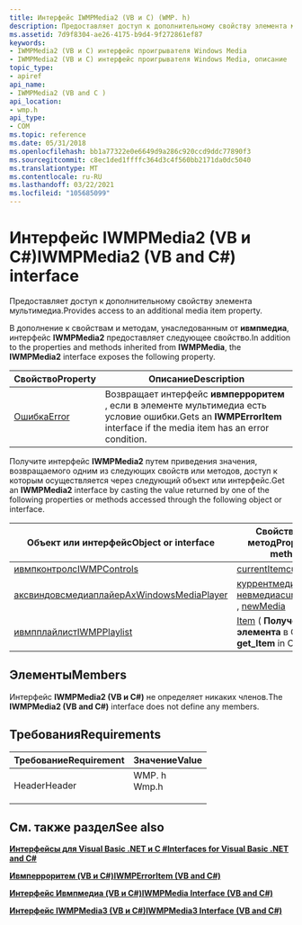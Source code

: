 ```yaml
---
title: Интерфейс IWMPMedia2 (VB и C) (WMP. h)
description: Предоставляет доступ к дополнительному свойству элемента мультимедиа.
ms.assetid: 7d9f8304-ae26-4175-b9d4-9f272861ef87
keywords:
- IWMPMedia2 (VB и C) интерфейс проигрывателя Windows Media
- IWMPMedia2 (VB и C) интерфейс проигрывателя Windows Media, описание
topic_type:
- apiref
api_name:
- IWMPMedia2 (VB and C )
api_location:
- wmp.h
api_type:
- COM
ms.topic: reference
ms.date: 05/31/2018
ms.openlocfilehash: bb1a77322e0e6649d9a286c920ccd9ddc77890f3
ms.sourcegitcommit: c8ec1ded1ffffc364d3c4f560bb2171da0dc5040
ms.translationtype: MT
ms.contentlocale: ru-RU
ms.lasthandoff: 03/22/2021
ms.locfileid: "105685099"
---
```

# <a name="iwmpmedia2-vb-and-c-interface"></a><span data-ttu-id="dc3e8-105">Интерфейс IWMPMedia2 (VB и C#)</span><span class="sxs-lookup"><span data-stu-id="dc3e8-105">IWMPMedia2 (VB and C#) interface</span></span>

<span data-ttu-id="dc3e8-106">Предоставляет доступ к дополнительному свойству элемента мультимедиа.</span><span class="sxs-lookup"><span data-stu-id="dc3e8-106">Provides access to an additional media item property.</span></span>

<span data-ttu-id="dc3e8-107">В дополнение к свойствам и методам, унаследованным от **ивмпмедиа**, интерфейс **IWMPMedia2** предоставляет следующее свойство.</span><span class="sxs-lookup"><span data-stu-id="dc3e8-107">In addition to the properties and methods inherited from **IWMPMedia**, the **IWMPMedia2** interface exposes the following property.</span></span>



| <span data-ttu-id="dc3e8-108">Свойство</span><span class="sxs-lookup"><span data-stu-id="dc3e8-108">Property</span></span>                                                 | <span data-ttu-id="dc3e8-109">Описание</span><span class="sxs-lookup"><span data-stu-id="dc3e8-109">Description</span></span>                                                                   |
|----------------------------------------------------------|-------------------------------------------------------------------------------|
| [<span data-ttu-id="dc3e8-110">Ошибка</span><span class="sxs-lookup"><span data-stu-id="dc3e8-110">Error</span></span>](wmplibiwmpmedia2-iwmpmedia2-error--vb-and-c.md) | <span data-ttu-id="dc3e8-111">Возвращает интерфейс **ивмперроритем** , если в элементе мультимедиа есть условие ошибки.</span><span class="sxs-lookup"><span data-stu-id="dc3e8-111">Gets an **IWMPErrorItem** interface if the media item has an error condition.</span></span> |



 

<span data-ttu-id="dc3e8-112">Получите интерфейс **IWMPMedia2** путем приведения значения, возвращаемого одним из следующих свойств или методов, доступ к которым осуществляется через следующий объект или интерфейс.</span><span class="sxs-lookup"><span data-stu-id="dc3e8-112">Get an **IWMPMedia2** interface by casting the value returned by one of the following properties or methods accessed through the following object or interface.</span></span>



| <span data-ttu-id="dc3e8-113">Объект или интерфейс</span><span class="sxs-lookup"><span data-stu-id="dc3e8-113">Object or interface</span></span>                                               | <span data-ttu-id="dc3e8-114">Свойство или метод</span><span class="sxs-lookup"><span data-stu-id="dc3e8-114">Property or method</span></span>                                                                                                                |
|-------------------------------------------------------------------|-----------------------------------------------------------------------------------------------------------------------------------|
| [<span data-ttu-id="dc3e8-115">ивмпконтролс</span><span class="sxs-lookup"><span data-stu-id="dc3e8-115">IWMPControls</span></span>](iwmpcontrols--vb-and-c.md)                        | [<span data-ttu-id="dc3e8-116">currentItem</span><span class="sxs-lookup"><span data-stu-id="dc3e8-116">currentItem</span></span>](wmplibiwmpcontrols-iwmpcontrols-currentitem--vb-and-c.md)                                                          |
| [<span data-ttu-id="dc3e8-117">аксвиндовсмедиаплайер</span><span class="sxs-lookup"><span data-stu-id="dc3e8-117">AxWindowsMediaPlayer</span></span>](axwindowsmediaplayer-object--vb-and-c.md) | <span data-ttu-id="dc3e8-118">[куррентмедиа](axwmplib-axwindowsmediaplayer-currentmedia--vb-and-c.md) , [невмедиа](axwmplib-axwindowsmediaplayer-newmedia.md)</span><span class="sxs-lookup"><span data-stu-id="dc3e8-118">[currentMedia](axwmplib-axwindowsmediaplayer-currentmedia--vb-and-c.md) , [newMedia](axwmplib-axwindowsmediaplayer-newmedia.md)</span></span> |
| [<span data-ttu-id="dc3e8-119">ивмпплайлист</span><span class="sxs-lookup"><span data-stu-id="dc3e8-119">IWMPPlaylist</span></span>](iwmpplaylist--vb-and-c.md)                        | <span data-ttu-id="dc3e8-120">[Item](iwmpplaylist-item--vb-and-c.md) ( **Получение \_ элемента** в C#)</span><span class="sxs-lookup"><span data-stu-id="dc3e8-120">[Item](iwmpplaylist-item--vb-and-c.md) ( **get\_Item** in C#)</span></span>                                                                   |



 

## <a name="members"></a><span data-ttu-id="dc3e8-121">Элементы</span><span class="sxs-lookup"><span data-stu-id="dc3e8-121">Members</span></span>

<span data-ttu-id="dc3e8-122">Интерфейс **IWMPMedia2 (VB и C#)** не определяет никаких членов.</span><span class="sxs-lookup"><span data-stu-id="dc3e8-122">The **IWMPMedia2 (VB and C#)** interface does not define any members.</span></span>

## <a name="requirements"></a><span data-ttu-id="dc3e8-123">Требования</span><span class="sxs-lookup"><span data-stu-id="dc3e8-123">Requirements</span></span>



| <span data-ttu-id="dc3e8-124">Требование</span><span class="sxs-lookup"><span data-stu-id="dc3e8-124">Requirement</span></span> | <span data-ttu-id="dc3e8-125">Значение</span><span class="sxs-lookup"><span data-stu-id="dc3e8-125">Value</span></span> |
|-------------------|----------------------------------------------------------------------------------|
| <span data-ttu-id="dc3e8-126">Header</span><span class="sxs-lookup"><span data-stu-id="dc3e8-126">Header</span></span><br/> | <dl> <span data-ttu-id="dc3e8-127"><dt>WMP. h</dt></span><span class="sxs-lookup"><span data-stu-id="dc3e8-127"><dt>Wmp.h</dt></span></span> </dl> |



## <a name="see-also"></a><span data-ttu-id="dc3e8-128">См. также раздел</span><span class="sxs-lookup"><span data-stu-id="dc3e8-128">See also</span></span>

<dl> <dt>

[<span data-ttu-id="dc3e8-129">**Интерфейсы для Visual Basic .NET и C #**</span><span class="sxs-lookup"><span data-stu-id="dc3e8-129">**Interfaces for Visual Basic .NET and C#**</span></span>](interfaces-for-visual-basic--net-and-c.md)
</dt> <dt>

[<span data-ttu-id="dc3e8-130">**Ивмперроритем (VB и C#)**</span><span class="sxs-lookup"><span data-stu-id="dc3e8-130">**IWMPErrorItem (VB and C#)**</span></span>](iwmperroritem--vb-and-c.md)
</dt> <dt>

[<span data-ttu-id="dc3e8-131">**Интерфейс Ивмпмедиа (VB и C#)**</span><span class="sxs-lookup"><span data-stu-id="dc3e8-131">**IWMPMedia Interface (VB and C#)**</span></span>](iwmpmedia--vb-and-c.md)
</dt> <dt>

[<span data-ttu-id="dc3e8-132">**Интерфейс IWMPMedia3 (VB и C#)**</span><span class="sxs-lookup"><span data-stu-id="dc3e8-132">**IWMPMedia3 Interface (VB and C#)**</span></span>](iwmpmedia3--vb-and-c.md)
</dt> </dl>

 

 





